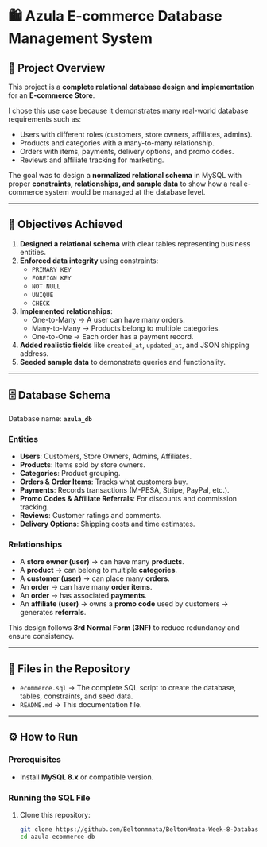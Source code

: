 # 🛍️ Azula E-commerce Database Management System

## 📖 Project Overview

This project is a **complete relational database design and implementation** for an **E-commerce Store**.

I chose this use case because it demonstrates many real-world database requirements such as:

- Users with different roles (customers, store owners, affiliates, admins).
- Products and categories with a many-to-many relationship.
- Orders with items, payments, delivery options, and promo codes.
- Reviews and affiliate tracking for marketing.

The goal was to design a **normalized relational schema** in MySQL with proper **constraints, relationships, and sample data** to show how a real e-commerce system would be managed at the database level.

---

## 🎯 Objectives Achieved

1. **Designed a relational schema** with clear tables representing business entities.
2. **Enforced data integrity** using constraints:
   - `PRIMARY KEY`
   - `FOREIGN KEY`
   - `NOT NULL`
   - `UNIQUE`
   - `CHECK`
3. **Implemented relationships**:
   - One-to-Many → A user can have many orders.
   - Many-to-Many → Products belong to multiple categories.
   - One-to-One → Each order has a payment record.
4. **Added realistic fields** like `created_at`, `updated_at`, and JSON shipping address.
5. **Seeded sample data** to demonstrate queries and functionality.

---

## 🗄️ Database Schema

Database name: **`azula_db`**

### Entities

- **Users**: Customers, Store Owners, Admins, Affiliates.
- **Products**: Items sold by store owners.
- **Categories**: Product grouping.
- **Orders & Order Items**: Tracks what customers buy.
- **Payments**: Records transactions (M-PESA, Stripe, PayPal, etc.).
- **Promo Codes & Affiliate Referrals**: For discounts and commission tracking.
- **Reviews**: Customer ratings and comments.
- **Delivery Options**: Shipping costs and time estimates.

### Relationships

- A **store owner (user)** → can have many **products**.
- A **product** → can belong to multiple **categories**.
- A **customer (user)** → can place many **orders**.
- An **order** → can have many **order items**.
- An **order** → has associated **payments**.
- An **affiliate (user)** → owns a **promo code** used by customers → generates **referrals**.

This design follows **3rd Normal Form (3NF)** to reduce redundancy and ensure consistency.

---

## 📂 Files in the Repository

- `ecommerce.sql` → The complete SQL script to create the database, tables, constraints, and seed data.
- `README.md` → This documentation file.

---

## ⚙️ How to Run

### Prerequisites

- Install **MySQL 8.x** or compatible version.

### Running the SQL File

1. Clone this repository:
   ```bash
   git clone https://github.com/Beltonmmata/BeltonMmata-Week-8-Database-Assignment-Final-Project.git
   cd azula-ecommerce-db
   ```
